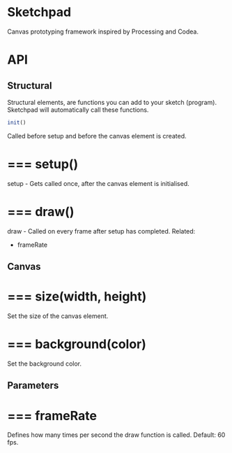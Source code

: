 Sketchpad
=========

Canvas prototyping framework inspired by Processing and Codea.

# API

## Structural
Structural elements, are functions you can add to your sketch (program). Sketchpad will automatically call these functions.

```javascript
init()
```
Called before setup and before the canvas element is created.

===
setup()
===
setup - Gets called once, after the canvas element is initialised.

===
draw()
===
draw - Called on every frame after setup has completed.
Related:
- frameRate

## Canvas
===
size(width, height)
===
Set the size of the canvas element.

===
background(color)
===
Set the background color.

## Parameters
===
frameRate
===
Defines how many times per second the draw function is called.
Default: 60 fps.